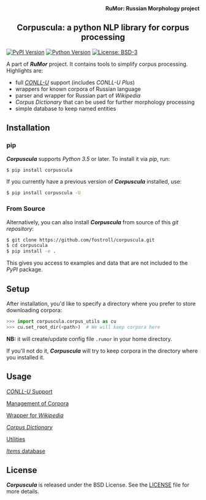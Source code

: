 <div align="right"><strong>RuMor: Russian Morphology project</strong></div>
<h2 align="center">Corpuscula: a python NLP library for corpus processing</h2>

[![PyPI Version](https://img.shields.io/pypi/v/corpuscula?color=blue)](https://pypi.org/project/corpuscula/)
[![Python Version](https://img.shields.io/pypi/pyversions/corpuscula?color=blue)](https://www.python.org/)
[![License: BSD-3](https://img.shields.io/badge/License-MIT-brightgreen.svg)](https://opensource.org/licenses/BSD-3-Clause)

A part of ***RuMor*** project. It contains tools to simplify corpus
processing. Highlights are:

* full [*CONLL-U*](https://universaldependencies.org/format.html) support
(includes *CONLL-U Plus*)
* wrappers for known corpora of Russian language
* parser and wrapper for Russian part of *Wikipedia*
* *Corpus Dictionary* that can be used for further morphology processing
* simple database to keep named entities

## Installation

### pip

***Corpuscula*** supports *Python 3.5* or later. To install it via *pip*, run:
```sh
$ pip install corpuscula
```

If you currently have a previous version of ***Corpuscula*** installed, use:
```sh
$ pip install corpuscula -U
```

### From Source

Alternatively, you can also install ***Corpuscula*** from source of this *git
repository*:
```sh
$ git clone https://github.com/fostroll/corpuscula.git
$ cd corpuscula
$ pip install -e .
```
This gives you access to examples and data that are not included to the
*PyPI* package.

## Setup

After installation, you'd like to specify a directory where you prefer to
store downloading corpora:
```python
>>> import corpuscula.corpus_utils as cu
>>> cu.set_root_dir(<path>)  # We will keep corpora here
```
**NB:** it will create/update config file `.rumor` in your home directory.

If you'll not do it, ***Corpuscula*** will try to keep corpora in the
directory where you installed it.

## Usage

[*CONLL-U* Support](https://github.com/fostroll/corpuscula/blob/master/doc/README_CONLLU.md)

[Management of Corpora](https://github.com/fostroll/corpuscula/blob/master/doc/README_CORPORA.md)

[Wrapper for *Wikipedia*](https://github.com/fostroll/corpuscula/blob/master/doc/README_WIKIPEDIA.md)

[*Corpus Dictionary*](https://github.com/fostroll/corpuscula/blob/master/doc/README_CDICT.md)

[Utilities](https://github.com/fostroll/corpuscula/blob/master/doc/README_UTILS.md)

[*Items* database](https://github.com/fostroll/corpuscula/blob/master/doc/README_ITEMS.md)

## License

***Corpuscula*** is released under the BSD License. See the
[LICENSE](https://github.com/fostroll/corpuscula/blob/master/LICENSE) file for more details.

